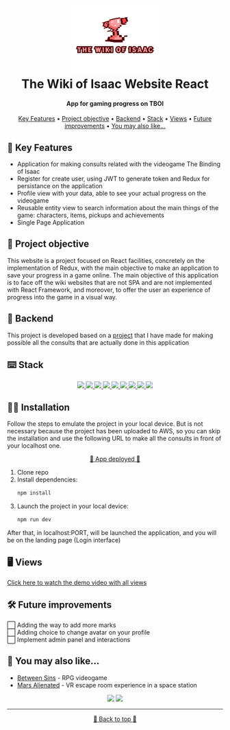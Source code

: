 <h1 align="center">
  <br>
  <a href="http://www.amitmerchant.com/electron-markdownify"><img src="./public/logo.png" alt="Markdownify" width="200"></a>
  <br>
  The Wiki of Isaac Website React
  <br>
</h1>

<h4 align="center">App for gaming progress on TBOI</h4>

<p align="center">
  <a href="#-key-features">Key Features</a> •
  <a href="#-project-objective">Project objective</a> •
  <a href="#-backend">Backend</a> •
  <a href="#️-stack">Stack</a> •
  <a href="#️-views">Views</a> •
  <a href="#️-future-improvements">Future improvements</a> •
  <a href="#-you-may-also-like">You may also like...</a>
</p>

## 🔑 Key Features

* Application for making consults related with the videogame The Binding of Isaac
* Register for create user, using JWT to generate token and Redux for persistance on the application
* Profile view with your data, able to see your actual progress on the videogame
* Reusable entity view to search information about the main things of the game: characters, items, pickups and achievements
* Single Page Application

## 🎯 Project objective

This website is a project focused on React facilities, concretely on the implementation of Redux, with the main objective to make an application to save your progress in a game online. The main objective of this application is to face off the wiki websites that are not SPA and are not implemented with React Framework, and moreover, to offer the user an experience of progress into the game in a visual way.

## 🔗 Backend

This project is developed based on a [project](https://github.com/CariblaGIT/TWOI-Backend) that I have made for making possible all the consults that are actually done in this application

## ⌨️ Stack
<div align="center">
<a href="https://es.react.dev/">
    <img src= "https://img.shields.io/badge/React-20232A?style=for-the-badge&logo=react&logoColor=61DAFB"/>
</a>
<a href="https://www.npmjs.com/package/react-router-dom">
    <img src= "https://img.shields.io/badge/React_Router-CA4245?style=for-the-badge&logo=react-router&logoColor=white"/>
</a>
<a href="https://www.npmjs.com/">
    <img src= "https://img.shields.io/badge/npm-CB3837?style=for-the-badge&logo=npm&logoColor=white"/>
</a>
<a href="https://developer.mozilla.org/es/docs/Web/JavaScript">
    <img src= "https://img.shields.io/badge/javascipt-EFD81D?style=for-the-badge&logo=javascript&logoColor=black"/>
</a>
<a href="https://jwt.io/">
    <img src= "https://img.shields.io/badge/JWT-000000?style=for-the-badge&logo=JSON%20web%20tokens&logoColor=white"/>
</a>
<a href="https://developer.mozilla.org/es/docs/Web/CSS">
    <img src= "https://img.shields.io/badge/CSS3-1572B6?style=for-the-badge&logo=css3&logoColor=white"/>
</a>
<a href="https://getbootstrap.com/">
    <img src= "https://img.shields.io/badge/Bootstrap-563D7C?style=for-the-badge&logo=bootstrap&logoColor=white"/>
</a>
<a href="https://railway.app/">
    <img src= "https://img.shields.io/badge/Railway-131415?style=for-the-badge&logo=railway&logoColor=white"/>
</a>
<a href="https://redux.js.org/">
    <img src= "https://img.shields.io/badge/Redux-593D88?style=for-the-badge&logo=redux&logoColor=white"/>
</a>
 </div>

 ## 👨‍💻 Installation

Follow the steps to emulate the project in your local device. But is not necessary because the project has been uploaded to AWS, so you can skip the installation and use the following URL to make all the consults in front of your localhost one.
<div align="center">
<a href="https://master.d3vk6brqdjmocl.amplifyapp.com/home/">🚀 App deployed 🚀</a>
</div>

1. Clone repo
2. Install dependencies:
    ```bash
    npm install
    ```
3. Launch the project in your local device:
    ```bash
    npm run dev
    ```
After that, in localhost:PORT, will be launched the application, and you will be on the landing page (Login interface)

## 🖥️ Views

[Click here to watch the demo video with all views](https://youtu.be/86ZuG9Hu8PE)

## 🛠️ Future improvements

⬜ Adding the way to add more marks
<br>
⬜ Adding choice to change avatar on your profile
<br>
⬜ Implement admin panel and interactions
<br>

## 👀 You may also like...

- [Between Sins](https://gitlab.com/daghdha1/betweensins) - RPG videogame 
- [Mars Alienated](https://gitlab.com/AdrianGarciaAndreu/mars-alienated-rv-htc) - VR escape room experience in a space station

<div align="center">
<a href="https://www.linkedin.com/in/carlos-ibañez-lamas-74487b228/" target="_blank"><img src="https://img.shields.io/badge/-LinkedIn-%230077B5?style=for-the-badge&logo=linkedin&logoColor=white" target="_blank"></a>
<a href="https://gitlab.com/CariblaGTI" target="_blank"><img src="https://img.shields.io/badge/GitLab-330F63?style=for-the-badge&logo=gitlab&logoColor=white" target="_blank"></a>
</div>

------

<div align="center">
<a href="#-key-features">🔼 Back to top 🔼</a>
</div>